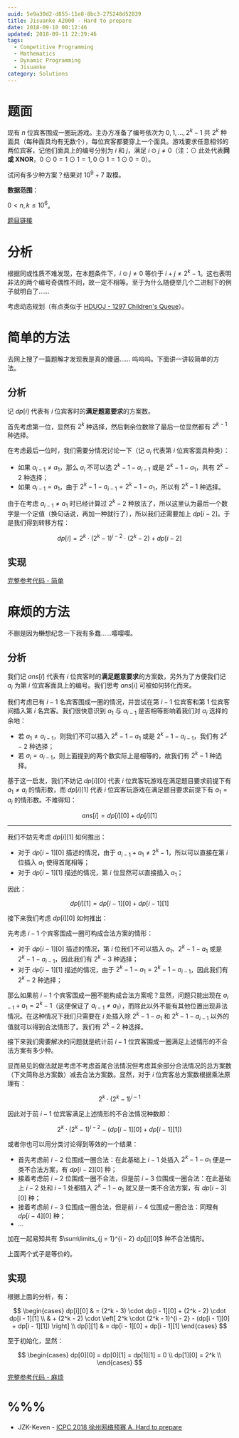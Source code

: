 ```yaml
---
uuid: 5e9a30d2-d855-11e8-8bc3-275248d52839
title: Jisuanke A2000 - Hard to prepare
date: 2018-09-10 00:12:46
updated: 2018-09-11 22:29:46
tags: 
  - Competitive Programming
  - Mathematics
  - Dynamic Programming
  - Jisuanke
category: Solutions
---
```


# 题面

现有 $n$ 位宾客围成一圈玩游戏。主办方准备了编号依次为 $0, 1, \dots, 2^k - 1$ 共 $2^k$ 种面具（每种面具均有无数个），每位宾客都要穿上一个面具。游戏要求任意相邻的两位宾客，记他们面具上的编号分别为 $i$ 和 $j$，满足 $i \odot j \neq 0$（注：$\odot$ 此处代表**同或 XNOR**，$0 \odot 0 = 1 \odot 1 = 1, 0 \odot 1 = 1 \odot 0 = 0$）。

试问有多少种方案？结果对 $10^9 + 7$ 取模。

**数据范围**：

$0 < n, k \le 10^6$。

[题目链接](https://nanti.jisuanke.com/t/A2000)

# 分析

根据同或性质不难发现，在本题条件下，$i \odot j \neq 0$ 等价于 $i + j \neq 2^k - 1$。这也表明非法的两个编号奇偶性不同，故一定不相等。至于为什么随便举几个二进制下的例子就明白了……

考虑动态规划（有点类似于 [HDUOJ - 1297 Children's Queue](https://blog.codgician.pw/2018/01/07/one-dimensional-dynamic-programming/#%E5%A4%8D%E6%9D%82%E7%9A%84%E6%8E%92%E5%88%97%E9%97%AE%E9%A2%98)）。

# 简单的方法

去网上搜了一篇题解才发现我是真的傻逼…… 呜呜呜。下面讲一讲较简单的方法。

## 分析

记 $dp[i]$ 代表有 $i$ 位宾客时的**满足题意要求**的方案数。

首先考虑第一位，显然有 $2^k$ 种选择，然后剩余位数除了最后一位显然都有 $2^{k - 1}$ 种选择。

在考虑最后一位时，我们需要分情况讨论一下（记 $a_i$ 代表第 $i$ 位宾客面具种类）：

- 如果 $a_{i - 1} \neq a_1$，那么 $a_i$ 不可以选 $2^k - 1 - a_{i - 1}$ 或是 $2^k - 1 - a_1$，共有 $2^k - 2$ 种选择；
- 如果 $a_{i - 1} = a_1$，由于 $2^k - 1 - a_{i - 1} = 2^k - 1 - a_1$，所以有 $2^k - 1$ 种选择。

由于在考虑 $a_{i - 1} \neq a_1$ 时已经计算过 $2^k - 2$ 种放法了，所以这里认为最后一个数字是一个定值（换句话说，再加一种就行了），所以我们还需要加上 $dp[i - 2]$。于是我们得到转移方程：

$$
dp[i] = 2^k \cdot (2^k - 1)^{i - 2} \cdot (2^k - 2) + dp[i - 2]
$$

## 实现

[完整参考代码 - 简单](https://github.com/codgician/ICPC/blob/master/Jisuanke/A2000/dp_alt.cpp)

# 麻烦的方法

不删是因为~~懒~~想纪念一下我有多蠢……嘤嘤嘤。

## 分析

我们记 $ans[i]$ 代表有 $i$ 位宾客时的**满足题意要求**的方案数，另外为了方便我们记 $a_i$ 为第 $i$ 位宾客面具上的编号。我们思考 $ans[i]$ 可被如何转化而来。

我们考虑已有 $i - 1$ 名宾客围成一圈的情况，并尝试在第 $i - 1$ 位宾客和第 $1$ 位宾客间插入第 $i$ 名宾客。我们很快意识到 $a_1$ 与 $a_{i - 1}$ 是否相等影响着我们对 $a_i$ 选择的余地：

- 若 $a_1 \neq a_{i - 1}$，则我们不可以插入 $2^k - 1 - a_1$ 或是 $2^k - 1 - a_{i - 1}$，我们有 $2^k - 2$ 种选择；
- 若 $a_i = a_{i - 1}$，则上面提到的两个数实际上是相等的，故我们有 $2^k - 1$ 种选择。

基于这一启发，我们不妨记 $dp[i][0]$ 代表 $i$ 位宾客玩游戏在满足题目要求前提下有 $a_1 \neq a_i$ 的情形数，而 $dp[i][1]$ 代表 $i$ 位宾客玩游戏在满足题目要求前提下有 $a_1 = a_i$ 的情形数。不难得知：

$$
ans[i] = dp[i][0] + dp[i][1]
$$

---

我们不妨先考虑 $dp[i][1]$ 如何推出：

- 对于 $dp[i - 1][0]$ 描述的情况，由于 $a_{i - 1} + a_1 \neq 2^k - 1$，所以可以直接在第 $i$ 位插入 $a_1$ 使得首尾相等；
- 对于 $dp[i - 1][1]$ 描述的情况，第 $i$ 位显然可以直接插入 $a_1$；

因此：

$$
dp[i][1] = dp[i - 1][0] + dp[i - 1][1]
$$

接下来我们考虑 $dp[i][0]$ 如何推出：

先考虑 $i - 1$ 个宾客围成一圈可构成合法方案的情形：

- 对于 $dp[i - 1][0]$ 描述的情况，第 $i$ 位我们不可以插入 $a_1$、$2^k - 1 - a_1$ 或是 $2^k - 1 - a_{i - 1}$，因此我们有 $2^k - 3$ 种选择；
- 对于 $dp[i - 1][1]$ 描述的情况，由于 $2^k - 1 - a_1 = 2^k - 1 - a_{i - 1}$，因此我们有 $2^k - 2$ 种选择；

那么如果前 $i - 1$ 个宾客围成一圈不能构成合法方案呢？显然，问题只能出现在 $a_{i - 1} + a_1 = 2^k - 1$（这便保证了 $a_{i - 1} \neq a_1$），而除此以外不能有其他位置出现非法情况。在这种情况下我们只需要在 $i$ 处插入除 $2^k - 1 - a_1$ 和 $2^k - 1 - a_{i - 1}$ 以外的值就可以得到合法情形了。我们有 $2^k - 2$ 种选择。

接下来我们需要解决的问题就是统计前 $i - 1$ 位宾客围成一圈满足上述情形的不合法方案有多少种。

显而易见的做法就是考虑不考虑首尾合法情况但考虑其余部分合法情况的总方案数（下文简称总方案数）减去合法方案数。显然，对于 $i$ 位宾客总方案数根据乘法原理有：

$$
2^k \cdot (2^k - 1)^{i - 1}
$$

因此对于前 $i - 1$ 位宾客满足上述情形的不合法情况种数即：

$$
2^k \cdot (2^k - 1)^{i - 2} - (dp[i - 1][0] + dp[i - 1][1])
$$

或者你也可以用分类讨论得到等效的一个结果：

- 首先考虑前 $i - 2$ 位围成一圈合法：在此基础上 $i - 1$ 处插入 $2^k - 1 - a_1$ 便是一类不合法方案，有 $dp[i - 2][0]$ 种；
- 接着考虑前 $i - 2$ 位围成一圈不合法，但是前 $i - 3$ 位围成一圈合法：在此基础上 $i - 2$ 处和 $i - 1$ 处都插入 $2^k - 1 - a_1$ 就又是一类不合法方案，有 $dp[i - 3][0]$ 种；
- 接着考虑前 $i - 3$ 位围成一圈合法，但是前 $i - 4$ 位围成一圈合法：同理有 $dp[i - 4][0]$ 种；
- $\dots$

加在一起易知共有 $\sum\limits_{j = 1}^{i - 2} dp[j][0]$ 种不合法情形。

上面两个式子是等价的。

## 实现

根据上面的分析，有：

$$
\begin{cases}
dp[i][0] & = (2^k - 3) \cdot dp[i - 1][0] + (2^k - 2) \cdot dp[i - 1][1] \\
& + (2^k - 2) \cdot \left[ 2^k \cdot (2^k - 1)^{i - 2} - (dp[i - 1][0] + dp[i - 1][1]) \right] \\
dp[i][1] & = dp[i - 1][0] + dp[i - 1][1]
\end{cases}
$$

至于初始化，显然：

$$
\begin{cases}
dp[0][0] = dp[0][1] = dp[1][1] = 0 \\
dp[1][0] = 2^k \\
\end{cases}
$$

[完整参考代码 - 麻烦](https://github.com/codgician/ICPC/blob/master/Jisuanke/A2000/dp.cpp)

# %%%

- JZK-Keven - [ICPC 2018 徐州网络预赛 A. Hard to prepare](https://blog.csdn.net/qq_41608020/article/details/82625069)